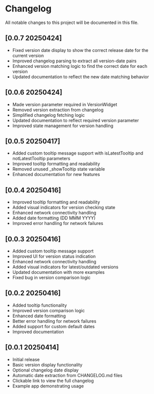# Changelog

All notable changes to this project will be documented in this file.





## [0.0.7 20250424]
- Fixed version date display to show the correct release date for the current version
- Improved changelog parsing to extract all version-date pairs
- Enhanced version matching logic to find the correct date for each version
- Updated documentation to reflect the new date matching behavior


## [0.0.6 20250424]
- Made version parameter required in VersionWidget
- Removed version extraction from changelog
- Simplified changelog fetching logic
- Updated documentation to reflect required version parameter
- Improved state management for version handling


## [0.0.5 20250417]
- Added custom tooltip message support with isLatestTooltip and notLatestTooltip parameters
- Improved tooltip formatting and readability
- Removed unused _showTooltip state variable
- Enhanced documentation for new features


## [0.0.4 20250416]
- Improved tooltip formatting and readability
- Added visual indicators for version checking state
- Enhanced network connectivity handling
- Added date formatting (DD MMM YYYY)
- Improved error handling for network failures


## [0.0.3 20250416]
- Added custom tooltip message support
- Improved UI for version status indication
- Enhanced network connectivity handling
- Added visual indicators for latest/outdated versions
- Updated documentation with more examples
- Fixed bug in version comparison logic


## [0.0.2 20250416]
- Added tooltip functionality
- Improved version comparison logic
- Enhanced date formatting
- Better error handling for network failures
- Added support for custom default dates
- Improved documentation


## [0.0.1 20250414]
- Initial release
- Basic version display functionality
- Optional changelog date display
- Automatic date extraction from CHANGELOG.md files
- Clickable link to view the full changelog
- Example app demonstrating usage 